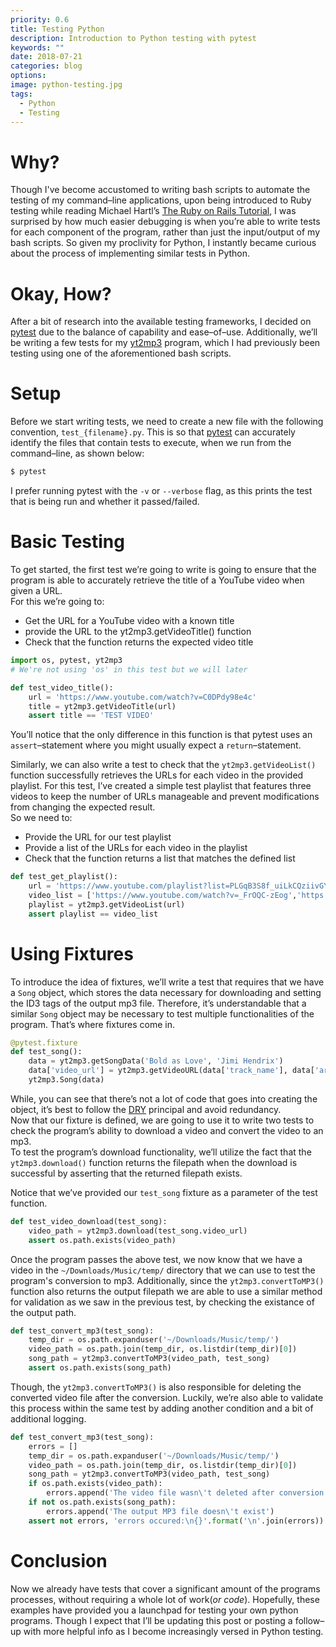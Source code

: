 ```yaml
---
priority: 0.6
title: Testing Python
description: Introduction to Python testing with pytest
keywords: ""
date: 2018-07-21
categories: blog
options:
image: python-testing.jpg
tags:
  - Python
  - Testing
---
```



# Why?

Though I've become accustomed to writing bash scripts to automate the testing of my command&ndash;line applications, upon being introduced to Ruby testing while reading Michael Hartl&rsquo;s [The Ruby on Rails Tutorial](https://www.railstutorial.org/book), I was surprised by how much easier debugging is when you&rsquo;re able to write tests for each component of the program, rather than just the input/output of my bash scripts. So given my proclivity for Python, I instantly became curious about the process of implementing similar tests in Python.  

# Okay, How?  

After a bit of research into the available testing frameworks, I decided on [pytest](https://github.com/pytest-dev/pytest) due to the balance of capability and ease&ndash;of&ndash;use. Additionally, we&rsquo;ll be writing a few tests for my [yt2mp3](https://github.com/tterb/yt2mp3) program, which I had previously been testing using one of the aforementioned bash scripts.  

# Setup  
Before we start writing tests, we need to create a new file with the following convention, `test_{filename}.py`. This is so that [pytest](https://github.com/pytest-dev/pytest) can accurately identify the files that contain tests to execute, when we run from the command&ndash;line, as shown below:
```bash
$ pytest
```
<p class="h-tip">I prefer running pytest with the <code class="highlighter-rouge">-v</code> or <code class="highlighter-rouge">--verbose</code> flag, as this prints the test that is being run and whether it passed/failed.</p>


# Basic Testing  

To get started, the first test we&rsquo;re going to write is going to ensure that the program is able to accurately retrieve the title of a YouTube video when given a URL.  
For this we&rsquo;re going to:  
  * Get the URL for a YouTube video with a known title
  * provide the URL to the yt2mp3.getVideoTitle() function
  * Check that the function returns the expected video title

```python
import os, pytest, yt2mp3
# We're not using 'os' in this test but we will later

def test_video_title():
    url = 'https://www.youtube.com/watch?v=C0DPdy98e4c'
    title = yt2mp3.getVideoTitle(url)
    assert title == 'TEST VIDEO'
```

You&rsquo;ll notice that the only difference in this function is that pytest uses an `assert`&ndash;statement where you might usually expect a `return`&ndash;statement.  

Similarly, we can also write a test to check that the `yt2mp3.getVideoList()` function successfully retrieves the URLs for each video in the provided playlist. For this test, I&rsquo;ve created a simple test playlist that features three videos to keep the number of URLs manageable and prevent modifications from changing the expected result.  
So we need to:  
  * Provide the URL for our test playlist
  * Provide a list of the URLs for each video in the playlist
  * Check that the function returns a list that matches the defined list

```python
def test_get_playlist():
    url = 'https://www.youtube.com/playlist?list=PLGqB3S8f_uiLkCQziivGYI3zNtLJvfUWm'
    video_list = ['https://www.youtube.com/watch?v=_FrOQC-zEog','https://www.youtube.com/watch?v=yvPr9YV7-Xw','https://www.youtube.com/watch?v=-EzURpTF5c8']
    playlist = yt2mp3.getVideoList(url)
    assert playlist == video_list
```

# Using Fixtures  

To introduce the idea of fixtures, we&rsquo;ll write a test that requires that we have a `Song` object, which stores the data necessary for downloading and setting the ID3 tags of the output mp3 file. Therefore, it&rsquo;s understandable that a similar `Song` object may be necessary to test multiple functionalities of the program. That&rsquo;s where fixtures come in.  

```python
@pytest.fixture
def test_song():
    data = yt2mp3.getSongData('Bold as Love', 'Jimi Hendrix')
    data['video_url'] = yt2mp3.getVideoURL(data['track_name'], data['artist_name'])
    yt2mp3.Song(data)
```

While, you can see that there&rsquo;s not a lot of code that goes into creating the object, it&rsquo;s best to follow the [DRY](https://en.wikipedia.org/wiki/Don%27t_repeat_yourself) principal and avoid redundancy.  
Now that our fixture is defined, we are going to use it to write two tests to check the program&rsquo;s ability to download a video and convert the video to an mp3.  
To test the program&rsquo;s download functionality, we&rsquo;ll utilize the fact that the `yt2mp3.download()` function returns the filepath when the download is successful by asserting that the returned filepath exists.  
<p class="h-note">Notice that we&rsquo;ve provided our <code class="highlighter-rouge">test_song</code> fixture as a parameter of the test function.</p>

```python
def test_video_download(test_song):
    video_path = yt2mp3.download(test_song.video_url)
    assert os.path.exists(video_path)
```

Once the program passes the above test, we now know that we have a video in the `~/Downloads/Music/temp/` directory that we can use to test the program's conversion to mp3. Additionally, since the `yt2mp3.convertToMP3()` function also returns the output filepath we are able to use a similar method for validation as we saw in the previous test, by checking the existance of the output path.  

```python
def test_convert_mp3(test_song):
    temp_dir = os.path.expanduser('~/Downloads/Music/temp/')
    video_path = os.path.join(temp_dir, os.listdir(temp_dir)[0])
    song_path = yt2mp3.convertToMP3(video_path, test_song)
    assert os.path.exists(song_path)
```

Though, the `yt2mp3.convertToMP3()` is also responsible for deleting the converted video file after the conversion. Luckily, we&rsquo;re also able to validate this process within the same test by adding another condition and a bit of additional logging.

```python
def test_convert_mp3(test_song):
    errors = []
    temp_dir = os.path.expanduser('~/Downloads/Music/temp/')
    video_path = os.path.join(temp_dir, os.listdir(temp_dir)[0])
    song_path = yt2mp3.convertToMP3(video_path, test_song)
    if os.path.exists(video_path):
        errors.append('The video file wasn\'t deleted after conversion')
    if not os.path.exists(song_path):
        errors.append('The output MP3 file doesn\'t exist')
    assert not errors, 'errors occured:\n{}'.format('\n'.join(errors))
```

# Conclusion  

Now we already have tests that cover a significant amount of the programs processes, without requiring a whole lot of work(*or code*). 
Hopefully, these examples have provided you a launchpad for testing your own python programs. Though I expect that I&rsquo;ll be updating this post or posting a follow&ndash;up with more helpful info as I become increasingly versed in Python testing.
